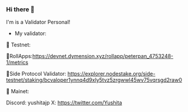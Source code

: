### Hi there 👋

I'm is a Validator Personal! 

* My validator:

🌱 Testnet:
 
🔭RollApps:https://devnet.dymension.xyz/rollapp/peterpan_4753248-1/metrics

🔭Side Protocol Validator: https://explorer.nodestake.org/side-testnet/staking/bcvaloper1ynnq4d9xly5tvz5zrgwwl45wv75vqrsgd2raw0

🌱 Mainet: 

Discord: yushitajp
X: https://twitter.com/Yushita
<!--
**YushitaValidator/YushitaValidator** is a ✨ _special_ ✨ repository because its `README.md` (this file) appears on your GitHub profile.

Here are some ideas to get you started:

- 🔭 I’m currently working on ...
- 🌱 I’m currently learning ...
- 👯 I’m looking to collaborate on ...
- 🤔 I’m looking for help with ...
- 💬 Ask me about ...
- 📫 How to reach me: ...
- 😄 Pronouns: ...
- ⚡ Fun fact: ...
-->
